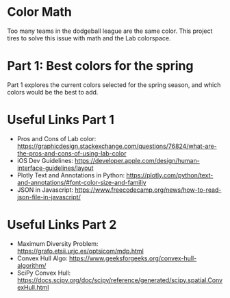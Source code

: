 # Color Math

Too many teams in the dodgeball league are the same color.
This project tires to solve this issue with math and the 
Lab colorspace.

# Part 1: Best colors for the spring

Part 1 explores the current colors selected for the
spring season, and which colors would be the best
to add.
# Useful Links Part 1

- Pros and Cons of Lab color: https://graphicdesign.stackexchange.com/questions/76824/what-are-the-pros-and-cons-of-using-lab-color
- iOS Dev Guidelines: https://developer.apple.com/design/human-interface-guidelines/layout
- Plotly Text and Annotations in Python: https://plotly.com/python/text-and-annotations/#font-color-size-and-familiy
- JSON in Javascript: https://www.freecodecamp.org/news/how-to-read-json-file-in-javascript/

# Useful Links Part 2
- Maximum Diversity Problem: https://grafo.etsii.urjc.es/optsicom/mdp.html
- Convex Hull Algo: https://www.geeksforgeeks.org/convex-hull-algorithm/
- SciPy Convex Hull: https://docs.scipy.org/doc/scipy/reference/generated/scipy.spatial.ConvexHull.html




